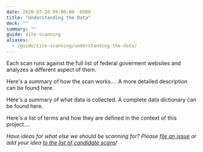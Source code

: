 ```yaml
---
date: 2020-07-28 09:00:00 -0500
title: "Understanding the Data"
deck: ""
summary: ""
guide: site-scanning
aliases:
  - /guide/site-scanning/understanding-the-data/
---
```


Each scan runs against the full list of federal goverment websites and analyzes a different aspect of them.  

Here's a summary of how the scan works.... A more detailed description can be found here.  

Here's a summary of what data is collected.  A complete data dictionary can be found here.  

Here's a list of terms and how they are defined in the context of this project....
  
_Have ideas for what else we should be scanning for? Please [file an issue](https://github.com/18F/site-scanning/issues) or add your idea [to the list of candidate scans](https://github.com/18F/site-scanning-documentation/edit/main/scans/candidate-scans.md)!_
